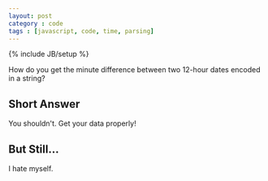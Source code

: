 ```yaml
---
layout: post
category : code
tags : [javascript, code, time, parsing]
---
```

{% include JB/setup %}

How do you get the minute difference between two 12-hour dates encoded in a
string?

## Short Answer

You shouldn't. Get your data properly!

## But Still...

<script src="https://gist.github.com/2701255.js"> </script>
    
I hate myself.